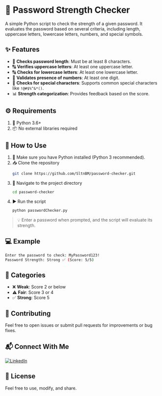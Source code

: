 # 🔐 Password Strength Checker
A simple Python script to check the strength of a given password. It evaluates the password based on several criteria, including length, uppercase letters, lowercase letters, numbers, and special symbols.

## ✨ Features
- 📏 **Checks password length**: Must be at least 8 characters.
- 🔠 **Verifies uppercase letters**: At least one uppercase letter.
- 🔠 **Checks for lowercase letters**: At least one lowercase letter.
- 🔢 **Validates presence of numbers**: At least one digit.
- 🔣 **Checks for special characters**: Supports common special characters like `!@#$%^&*()`.
- 📊 **Strength categorization**: Provides feedback based on the score.

## ⚙️ Requirements
1. 🐍 Python 3.6+
2. 📦 No external libraries required

## 🚀 How to Use
1. 🐍 Make sure you have Python installed (Python 3 recommended).
2. 📥 Clone the repository
    ```bash
    git clone https://github.com/SltnBM/password-checker.git
    ```
3. 📂 Navigate to the project directory
    ```bash
    cd password-checker
    ```
4. ▶️ Run the script
    ```bash
    python passwordChecker.py
    ```
> 💡 Enter a password when prompted, and the script will evaluate its strength.

## 💻 Example
```bash
Enter the password to check: MyPassword123!
Password Strength: Strong ✅ (Score: 5/5)
```

## 📌 Categories
- ❌ **Weak**: Score 2 or below
- ⚠️ **Fair**: Score 3 or 4
- ✅ **Strong**: Score 5

## 🤝 Contributing
Feel free to open issues or submit pull requests for improvements or bug fixes.

## 📬 Connect With Me
[![LinkedIn](https://img.shields.io/badge/LinkedIn-Sultan%20Badra-blue?logo=linkedin\&logoColor=white\&style=flat-square)](https://www.linkedin.com/in/sultan-badra)

## 📜 License
Feel free to use, modify, and share.

